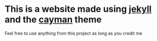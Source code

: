 # This is a website made using [jekyll](https://jekyllrb.com/) and the [cayman](https://github.com/pages-themes/cayman) theme
Feel free to use anything from this project as long as you credit me
